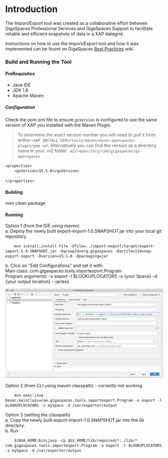 # Introduction

The Import/Export tool was created as a collaborative effort between GigaSpaces Professional Services and GigaSpaces Support to facilitate reliable and efficient snapshots of data in a XAP datagrid.

Instructions on how to use the Import/Export tool and how it was implemented can be found on GigaSpaces [Best Practices](http://docs.gigaspaces.com/sbp/export-import-tool.html) wiki.

### Build and Running the Tool
#### PreRequisites
 * Java IDE
 * JDK 1.8
 * Apache Maven
 
##### Configuration
Check the pom.xml file to ensure `gsVersion` is configured to use the same version of XAP you installed with the Maven Plugin.

> To determine the exact version number you will need to pull it from within `<XAP_INSTALL_DIR>/tools/maven/maven-openspaces-plugin/pom.xml`
> Alternatively you can find the version as a directory name in your .m2 folder `.m2/repository/com/gigaspaces/gs-openspaces`


    <properties>
        <gsVersion>15.5.0</gsVersion>
        ...
    </properties>


#### Building

mvn clean package


#### Running

Option 1 (from the IDE using maven) <br/>
 a. Deploy the newly built export-import-1.0.SNAPSHOT.jar into your local git repository. <br/>

        mvn install:install-file -Dfile=../import-export/target/export-import-1.0-SNAPSHOT.jar -DgroupId=org.gigaspaces -DartifactId=xap-export-import -Dversion=15.5.0 -Dpackaging=jar
 b. Click on "Edit Configurations" and set it with: <br/>
 Main class: com.gigaspaces.tools.importexport.Program <br/>
 Program arguments: -o export -l $LOOKUPLOCATORS -s {your Space} -d {your output location} --jarless

 ![snapshot](Pictures/Picture1.png)
 
 Option 2 (from CLI using maven classpath) - currently not working <br/>
 
        mvn exec:java -Dexec.mainClass=com.gigaspaces.tools.importexport.Program -o export -l $LOOKUPLOCATORS -s mySpace -d /var/exporter/output

Option 3 (setting the classpath) <br/>
 a. Copy the newly built export-import-1.0.SNAPSHOT.jar into the lib directory. <br/>
 b. Run <br/>
 
        $JAVA_HOME\bin\java -cp $GS_HOME/lib/required/*:./lib/* com.gigaspaces.tools.importexport.Program -o export -l $LOOKUPLOCATORS -s mySpace -d /var/exporter/output
